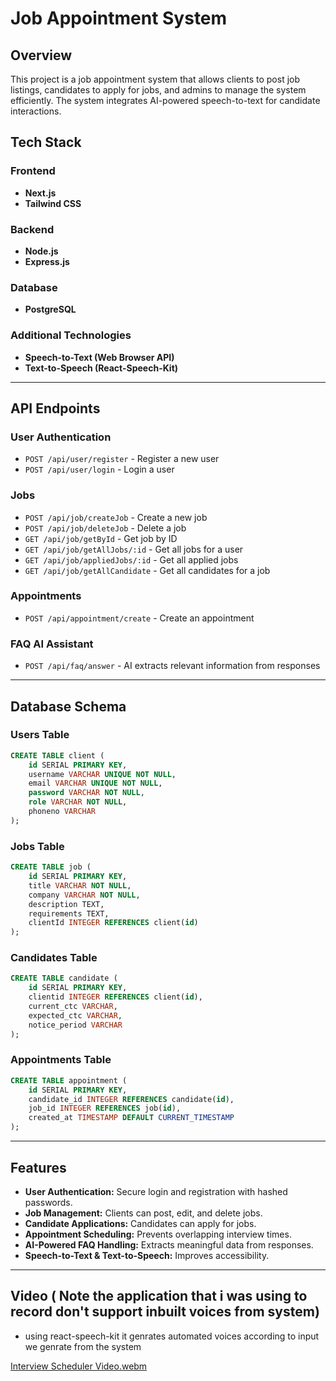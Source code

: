 # Job Appointment System

## Overview
This project is a job appointment system that allows clients to post job listings, candidates to apply for jobs, and admins to manage the system efficiently. The system integrates AI-powered speech-to-text for candidate interactions.

## Tech Stack

### Frontend
- **Next.js**
- **Tailwind CSS**

### Backend
- **Node.js**
- **Express.js**

### Database
- **PostgreSQL**

### Additional Technologies
- **Speech-to-Text (Web Browser API)**
- **Text-to-Speech (React-Speech-Kit)**

---

## API Endpoints

### **User Authentication**
- `POST /api/user/register` - Register a new user
- `POST /api/user/login` - Login a user

### **Jobs**
- `POST /api/job/createJob` - Create a new job
- `POST /api/job/deleteJob` - Delete a job
- `GET /api/job/getById` - Get job by ID
- `GET /api/job/getAllJobs/:id` - Get all jobs for a user
- `GET /api/job/appliedJobs/:id` - Get all applied jobs
- `GET /api/job/getAllCandidate` - Get all candidates for a job

### **Appointments**
- `POST /api/appointment/create` - Create an appointment

### **FAQ AI Assistant**
- `POST /api/faq/answer` - AI extracts relevant information from responses

---

## Database Schema

### **Users Table**
```sql
CREATE TABLE client (
    id SERIAL PRIMARY KEY,
    username VARCHAR UNIQUE NOT NULL,
    email VARCHAR UNIQUE NOT NULL,
    password VARCHAR NOT NULL,
    role VARCHAR NOT NULL,
    phoneno VARCHAR
);
```

### **Jobs Table**
```sql
CREATE TABLE job (
    id SERIAL PRIMARY KEY,
    title VARCHAR NOT NULL,
    company VARCHAR NOT NULL,
    description TEXT,
    requirements TEXT,
    clientId INTEGER REFERENCES client(id)
);
```

### **Candidates Table**
```sql
CREATE TABLE candidate (
    id SERIAL PRIMARY KEY,
    clientid INTEGER REFERENCES client(id),
    current_ctc VARCHAR,
    expected_ctc VARCHAR,
    notice_period VARCHAR
);
```

### **Appointments Table**
```sql
CREATE TABLE appointment (
    id SERIAL PRIMARY KEY,
    candidate_id INTEGER REFERENCES candidate(id),
    job_id INTEGER REFERENCES job(id),
    created_at TIMESTAMP DEFAULT CURRENT_TIMESTAMP
);
```

---

## Features
- **User Authentication:** Secure login and registration with hashed passwords.
- **Job Management:** Clients can post, edit, and delete jobs.
- **Candidate Applications:** Candidates can apply for jobs.
- **Appointment Scheduling:** Prevents overlapping interview times.
- **AI-Powered FAQ Handling:** Extracts meaningful data from responses.
- **Speech-to-Text & Text-to-Speech:** Improves accessibility.

---

## Video ( Note the application that i was using to record don't support inbuilt voices from system) 
- using react-speech-kit it genrates automated voices according to input we genrate from the system

[Interview Scheduler Video.webm](https://github.com/user-attachments/assets/419cb54b-058d-43b4-8e4e-75d9aee6a49d)



